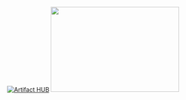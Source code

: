 [![Artifact HUB](https://img.shields.io/endpoint?url=https://artifacthub.io/badge/repository/ymrs)](https://artifacthub.io/packages/search?repo=ymrs)
<img src="https://helm.sh/img/helm.svg" width=300 height=200>
